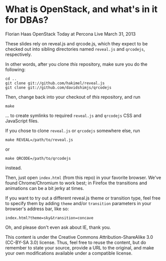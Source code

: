 # What is OpenStack, and what's in it for DBAs?

Florian Haas
OpenStack Today at Percona Live
March 31, 2013

These slides rely on reveal.js and qrcode.js, which they expect to be
checked out into sibling directories named `reveal.js` and `qrcodejs`,
respectively.

In other words, after you clone _this_ repository, make sure you do
the following:

    cd ..
    git clone git://github.com/hakimel/reveal.js
	git clone git://github.com/davidshimjs/qrcodejs

Then, change back into your checkout of _this_ repository, and run

    make

... to create symlinks to required `reveal.js` and `qrcodejs` CSS and
JavaScript files.

If you chose to clone `reveal.js` or `qrcodejs` somewhere else, run

    make REVEAL=/path/to/reveal.js

or

    make QRCODE=/path/to/qrcodejs

instead.

Then, just open `index.html` (from this repo) in your favorite browser.
We've found Chrome/Chromium to work best; in Firefox the transitions and
animations can be a bit jerky at times.

If you want to try out a different reveal.js theme or transition type,
feel free to specify them by adding `theme` and/or `transition`
parameters in your browser's address bar, like so:

    index.html?theme=sky&transition=concave

Oh, and please don't even ask about IE, thank you.

This content is under the Creative Commons Attribution-ShareAlike 3.0
(CC-BY-SA 3.0) license. Thus, feel free to reuse the content, but do
remember to state your source, provide a URL to the original, and make
your own modifications available under a compatible license.
